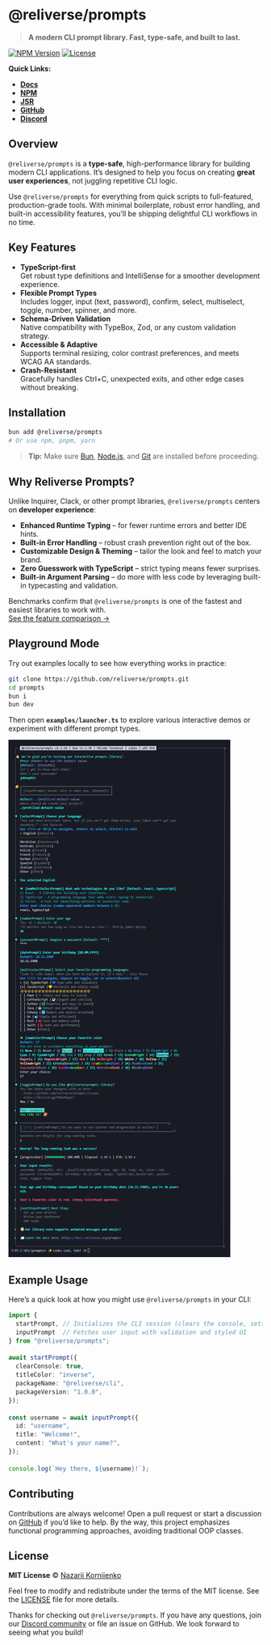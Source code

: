 # @reliverse/prompts

> **A modern CLI prompt library. Fast, type-safe, and built to last.**

[![NPM Version](https://img.shields.io/npm/v/@reliverse/prompts.svg?style=flat-square)](https://npmjs.com/package/@reliverse/prompts)
[![License](https://img.shields.io/badge/License-MIT-blue.svg?style=flat-square)](#license)

**Quick Links:**

- **[Docs](https://docs.reliverse.org/reliverse/prompts)**
- **[NPM](https://npmjs.com/package/@reliverse/prompts)**
- **[JSR](https://jsr.io/@reliverse/prompts)**
- **[GitHub](https://github.com/reliverse/prompts)**
- **[Discord](https://discord.gg/3GawfWfAPe)**

## Overview

`@reliverse/prompts` is a **type-safe**, high-performance library for building modern CLI applications. It’s designed to help you focus on creating **great user experiences**, not juggling repetitive CLI logic.

Use `@reliverse/prompts` for everything from quick scripts to full-featured, production-grade tools. With minimal boilerplate, robust error handling, and built-in accessibility features, you’ll be shipping delightful CLI workflows in no time.

## Key Features

- **TypeScript-first**  
  Get robust type definitions and IntelliSense for a smoother development experience.
- **Flexible Prompt Types**  
Includes logger, input (text, password), confirm, select, multiselect, toggle, number, spinner, and more.
- **Schema-Driven Validation**  
  Native compatibility with TypeBox, Zod, or any custom validation strategy.
- **Accessible & Adaptive**  
  Supports terminal resizing, color contrast preferences, and meets WCAG AA standards.
- **Crash-Resistant**  
  Gracefully handles Ctrl+C, unexpected exits, and other edge cases without breaking.

## Installation

```bash
bun add @reliverse/prompts
# Or use npm, pnpm, yarn
```

> **Tip:** Make sure [Bun](https://bun.sh), [Node.js](https://nodejs.org), and [Git](https://git-scm.com/downloads) are installed before proceeding.

## Why Reliverse Prompts?

Unlike Inquirer, Clack, or other prompt libraries, `@reliverse/prompts` centers on **developer experience**:

- **Enhanced Runtime Typing** – for fewer runtime errors and better IDE hints.
- **Built-in Error Handling** – robust crash prevention right out of the box.
- **Customizable Design & Theming** – tailor the look and feel to match your brand.
- **Zero Guesswork with TypeScript** – strict typing means fewer surprises.
- **Built-in Argument Parsing** – do more with less code by leveraging built-in typecasting and validation.

Benchmarks confirm that `@reliverse/prompts` is one of the fastest and easiest libraries to work with.  
[See the feature comparison →](https://docs.reliverse.org/reliverse/prompts/#prompts-library-comparison)

## Playground Mode

Try out examples locally to see how everything works in practice:

```bash
git clone https://github.com/reliverse/prompts.git
cd prompts
bun i
bun dev
```

Then open **`examples/launcher.ts`** to explore various interactive demos or experiment with different prompt types.

![example](./examples/main.png)

## Example Usage

Here’s a quick look at how you might use `@reliverse/prompts` in your CLI:

```ts
import {
  startPrompt, // Initializes the CLI session (clears the console, sets a custom title, etc.)
  inputPrompt  // Fetches user input with validation and styled UI
} from "@reliverse/prompts";

await startPrompt({
  clearConsole: true,
  titleColor: "inverse",
  packageName: "@reliverse/cli",
  packageVersion: "1.0.0",
});

const username = await inputPrompt({
  id: "username",
  title: "Welcome!",
  content: "What's your name?",
});

console.log(`Hey there, ${username}!`);
```

## Contributing

Contributions are always welcome! Open a pull request or start a discussion on [GitHub](https://github.com/reliverse/prompts) if you’d like to help. By the way, this project emphasizes functional programming approaches, avoiding traditional OOP classes.

## License

**MIT License** © [Nazarii Korniienko](https://github.com/reliverse/prompts)

Feel free to modify and redistribute under the terms of the MIT license. See the [LICENSE](LICENSE) file for more details.

Thanks for checking out `@reliverse/prompts`. If you have any questions, join our [Discord community](https://discord.gg/3GawfWfAPe) or file an issue on GitHub. We look forward to seeing what you build!
